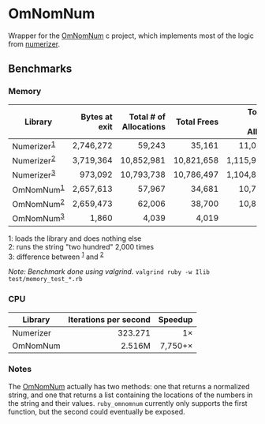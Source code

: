 # OmNomNum

Wrapper for the [OmNomNum](https://github.com/JesseBuesking/omnomnum) c project,
which implements most of the logic from [numerizer](https://github.com/jduff/numerizer).

## Benchmarks

### Memory

| Library | Bytes at exit | Total # of Allocations | Total Frees | Total # of Bytes Allocated | Savings |
| ------- | -------------:| ----------------------:| -----------:| --------------------------:| -------:|
| Numerizer<sup>[1](#footnote-1)</sup> | 2,746,272 | 59,243 | 35,161 | 11,055,638 | - |
| Numerizer<sup>[2](#footnote-2)</sup> | 3,719,364 | 10,852,981 | 10,821,658 | 1,115,915,077 | - |
| Numerizer<sup>[3](#footnote-3)</sup> | 973,092 | 10,793,738 | 10,786,497 | 1,104,859,439 | 1&times; |
| OmNomNum<sup>[1](#footnote-1)</sup> | 2,657,613 | 57,967 | 34,681 | 10,797,999 | - |
| OmNomNum<sup>[2](#footnote-2)</sup> | 2,659,473 | 62,006 | 38,700 | 10,839,010 | - |
| OmNomNum<sup>[3](#footnote-3)</sup> | 1,860 | 4,039 | 4,019 | 41,011 | 25,000+&times; |

<a name="footnote-1">1</a>: loads the library and does nothing else<br/>
<a name="footnote-2">2</a>: runs the string "two hundred" 2,000 times<br/>
<a name="footnote-3">3</a>: difference between <sup>[1](#footnote-1)</sup> and <sup>[2](#footnote-2)</sup><br/>

_Note: Benchmark done using valgrind._
`valgrind ruby -w Ilib test/memory_test_*.rb`

### CPU

| Library | Iterations per second | Speedup |
| ------- | ---------------------:| -------:|
| Numerizer | 323.271 | 1&times; |
| OmNomNum | 2.516M | 7,750+&times; |

### Notes

The [OmNomNum](https://github.com/JesseBuesking/omnomnum) actually has two methods: one that returns a normalized string, and one that returns a list containing the locations of the numbers in the string and their values. `ruby_omnomnum` currently only supports the first function, but the second could eventually be exposed.
